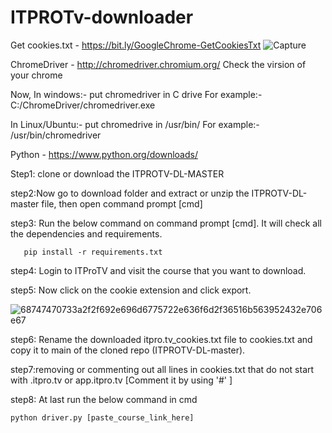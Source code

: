 # ITPROTv-downloader


Get cookies.txt - https://bit.ly/GoogleChrome-GetCookiesTxt
![Capture](https://user-images.githubusercontent.com/89593059/141673036-6b86123d-f564-4f63-a0c9-1f2fca839b14.PNG)

ChromeDriver - http://chromedriver.chromium.org/ 
Check the virsion of your chrome

Now,
In windows:- put chromedriver in C drive
For example:- C:/ChromeDriver/chromedriver.exe

In Linux/Ubuntu:- put chromedrive in /usr/bin/
For example:- /usr/bin/chromedriver


Python - https://www.python.org/downloads/

Step1: clone or download the ITPROTV-DL-MASTER

step2:Now  go to download folder  and extract or unzip the ITPROTV-DL-master file, then open command prompt [cmd]

step3: Run the below command on command prompt [cmd]. It will check all the dependencies and requirements.

       pip install -r requirements.txt
       
step4: Login to ITProTV and visit the course that you want to download.

step5: Now click on the cookie extension and click export.

![68747470733a2f2f692e696d6775722e636f6d2f36516b563952432e706e67](https://user-images.githubusercontent.com/89593059/141672932-d493d64e-1ddb-4fec-8792-4c5d2888d0be.png)

step6: Rename the downloaded itpro.tv_cookies.txt file to cookies.txt and copy it to main of the cloned repo (ITPROTV-DL-master).

step7:removing or commenting out all lines in cookies.txt that do not start with .itpro.tv or app.itpro.tv
      [Comment it by using '#' ] 
      
step8: At last run the below command in cmd

    python driver.py [paste_course_link_here]      
